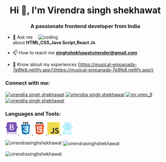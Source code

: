 <h1 align="center">Hi 👋, I'm Virendra singh shekhawat</h1>
<h3 align="center">A passionate frontend developer from India</h3>
<img src = "https://sagaratechnology.com/blog/wp-content/uploads/2020/09/1_LEH5tUEQReWe8Iu-UEV3Pg.gif"

<img align = "right" alt = "coding" width = "400" src = "https://sagaratechnology.com/blog/wp-content/uploads/2020/09/1_LEH5tUEQReWe8Iu-UEV3Pg.gif">

- 💬 Ask me about **HTML,CSS,Java Script,React Js**

- 📫 How to reach me **singhshekhawatvirender@gmail.com**

- 📄 Know about my experiences [https://musical-empanada-7e8fe8.netlify.app/](https://musical-empanada-7e8fe8.netlify.app/)

<h3 align="left">Connect with me:</h3>
<p align="left">
<a href="https://linkedin.com/in/virendra singh shekhawat" target="blank"><img align="center" src="https://raw.githubusercontent.com/rahuldkjain/github-profile-readme-generator/master/src/images/icons/Social/linked-in-alt.svg" alt="virendra singh shekhawat" height="30" width="40" /></a>
<a href="https://fb.com/virendra singh shekhawat" target="blank"><img align="center" src="https://raw.githubusercontent.com/rahuldkjain/github-profile-readme-generator/master/src/images/icons/Social/facebook.svg" alt="virendra singh shekhawat" height="30" width="40" /></a>
<a href="https://instagram.com/mr.viren_9" target="blank"><img align="center" src="https://raw.githubusercontent.com/rahuldkjain/github-profile-readme-generator/master/src/images/icons/Social/instagram.svg" alt="mr.viren_9" height="30" width="40" /></a>
<a href="https://www.leetcode.com/virendra singh shekhawat" target="blank"><img align="center" src="https://raw.githubusercontent.com/rahuldkjain/github-profile-readme-generator/master/src/images/icons/Social/leet-code.svg" alt="virendra singh shekhawat" height="30" width="40" /></a>
</p>

<h3 align="left">Languages and Tools:</h3>
<p align="left"> <a href="https://getbootstrap.com" target="_blank" rel="noreferrer"> <img src="https://raw.githubusercontent.com/devicons/devicon/master/icons/bootstrap/bootstrap-plain-wordmark.svg" alt="bootstrap" width="40" height="40"/> </a> <a href="https://www.w3schools.com/css/" target="_blank" rel="noreferrer"> <img src="https://raw.githubusercontent.com/devicons/devicon/master/icons/css3/css3-original-wordmark.svg" alt="css3" width="40" height="40"/> </a> <a href="https://www.w3.org/html/" target="_blank" rel="noreferrer"> <img src="https://raw.githubusercontent.com/devicons/devicon/master/icons/html5/html5-original-wordmark.svg" alt="html5" width="40" height="40"/> </a> <a href="https://developer.mozilla.org/en-US/docs/Web/JavaScript" target="_blank" rel="noreferrer"> <img src="https://raw.githubusercontent.com/devicons/devicon/master/icons/javascript/javascript-original.svg" alt="javascript" width="40" height="40"/> </a> <a href="https://reactjs.org/" target="_blank" rel="noreferrer"> <img src="https://raw.githubusercontent.com/devicons/devicon/master/icons/react/react-original-wordmark.svg" alt="react" width="40" height="40"/> </a> </p>

<p><img align="left" src="https://github-readme-stats.vercel.app/api/top-langs?username=virendrasinghshekhawat&show_icons=true&locale=en&layout=compact" alt="virendrasinghshekhawat" /></p>

<p>&nbsp;<img align="center" src="https://github-readme-stats.vercel.app/api?username=virendrasinghshekhawat&show_icons=true&locale=en" alt="virendrasinghshekhawat" /></p>

<p><img align="center" src="https://github-readme-streak-stats.herokuapp.com/?user=virendrasinghshekhawat&" alt="virendrasinghshekhawat" /></p>
